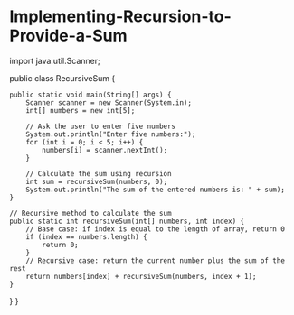 # Implementing-Recursion-to-Provide-a-Sum

import java.util.Scanner;

public class RecursiveSum {

    public static void main(String[] args) {
        Scanner scanner = new Scanner(System.in);
        int[] numbers = new int[5];

        // Ask the user to enter five numbers
        System.out.println("Enter five numbers:");
        for (int i = 0; i < 5; i++) {
            numbers[i] = scanner.nextInt();
        }

        // Calculate the sum using recursion
        int sum = recursiveSum(numbers, 0);
        System.out.println("The sum of the entered numbers is: " + sum);
    }

    // Recursive method to calculate the sum
    public static int recursiveSum(int[] numbers, int index) {
        // Base case: if index is equal to the length of array, return 0
        if (index == numbers.length) {
            return 0;
        }
        // Recursive case: return the current number plus the sum of the rest
        return numbers[index] + recursiveSum(numbers, index + 1);
    }
}
}


